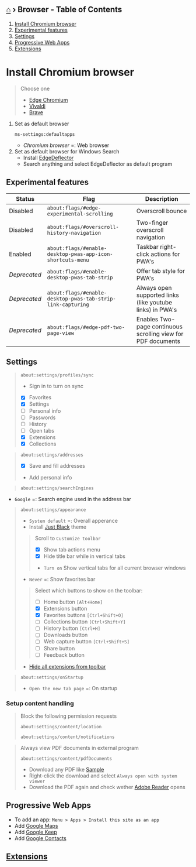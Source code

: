## [⌂](README.md) › **Browser** - Table of Contents

1. [Install Chromium browser](#install-chromium-browser)
1. [Experimental features](#experimental-features)
1. [Settings](#settings)
1. [Progressive Web Apps](#progressive-web-apps)
1. [Extensions](browser-extensions.md)

# Install Chromium browser
> Choose one
> - [Edge Chromium](https://www.microsoft.com/de-de/edge)
> - [Vivaldi](https://vivaldi.com/de/)
> - [Brave](https://brave.com/de/)

1. Set as default browser
    ```
    ms-settings:defaultapps
    ```
    - *Chromium browser* =: Web browser
1. Set as default browser for Windows Search
    - Install [EdgeDeflector](https://github.com/da2x/EdgeDeflector/releases)
    - Search anything and select EdgeDeflector as default program


## Experimental features

Status | Flag | Description
--- | --- | ---
Disabled | `about:flags/#edge-experimental-scrolling` | Overscroll bounce
Disabled | `about:flags/#overscroll-history-navigation` | Two-finger overscroll navigation
Enabled | `about:flags/#enable-desktop-pwas-app-icon-shortcuts-menu` | Taskbar right-click actions for PWA's
*Deprecated* | `about:flags/#enable-desktop-pwas-tab-strip` | Offer tab style for PWA's
*Deprecated* | `about:flags/#enable-desktop-pwas-tab-strip-link-capturing` | Always open supported links (like youtube links) in PWA's
*Deprecated* | `about:flags/#edge-pdf-two-page-view` | Enables Two-page continuous scrolling view for PDF documents

## Settings

> ```
> about:settings/profiles/sync
> ```
> - Sign in to turn on sync
> - [x] Favorites
> - [x] Settings
> - [ ] Personal info
> - [ ] Passwords
> - [ ] History
> - [ ] Open tabs
> - [x] Extensions
> - [x] Collections

> ```
> about:settings/addresses
> ```
> - [x] Save and fill addresses
> - Add personal info


> ```
> about:settings/searchEngines
> ```
- `Google` =: Search engine used in the address bar

> ```
> about:settings/appearance
> ```
> - `System default` =: Overall apperance
> - Install [Just Black](https://chrome.google.com/webstore/detail/just-black/aghfnjkcakhmadgdomlmlhhaocbkloab) theme
> > Scroll to `Customize toolbar`
> > - [x] Show tab actions menu
> > - [x] Hide title bar while in vertical tabs
> > - `Turn on` Show vertical tabs for all current browser windows
> - `Never` =: Show favorites bar
> > Select which buttons to show on the toolbar:
> > - [ ] Home button `[Alt+Home]`
> > - [x] Extensions button 
> > - [x] Favorites buttons `[Ctrl+Shift+O]`
> > - [ ] Collections button `[Ctrl+Shift+Y]`
> > - [ ] History button `[Ctrl+H]`
> > - [ ] Downloads button
> > - [ ] Web capture button `[Ctrl+Shift+S]`
> > - [ ] Share button
> > - [ ] Feedback button
> - [Hide all extensions from toolbar](browser-extensions.md#hide-from-toolbar)

> ```
> about:settings/onStartup
> ```
> - `Open the new tab page` =: On startup

### Setup content handling
> Block the following permission requests
> ```
> about:settings/content/location
> ```
> ```
> about:settings/content/notifications
> ```

> Always view PDF documents in external program
> ```
> about:settings/content/pdfDocuments
> ```
> - Download any PDF like [Sample](https://education.github.com/git-cheat-sheet-education.pdf)
> - Right-click the download and select `Always open with system viewer`
> - Download the PDF again and check wether [Adobe Reader](instructions.md#install-adobe-reader) opens

## Progressive Web Apps
- To add an app: `Menu > Apps > Install this site as an app`
- Add [Google Maps](https://www.google.com/maps)
- Add [Google Keep](https://keep.google.com/)
- Add [Google Contacts](https://contacts.google.com/)

## [Extensions](browser-extensions.md)